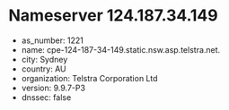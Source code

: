 # Nameserver 124.187.34.149

* as_number: 1221
* name: cpe-124-187-34-149.static.nsw.asp.telstra.net.
* city: Sydney
* country: AU
* organization: Telstra Corporation Ltd
* version: 9.9.7-P3
* dnssec: false
